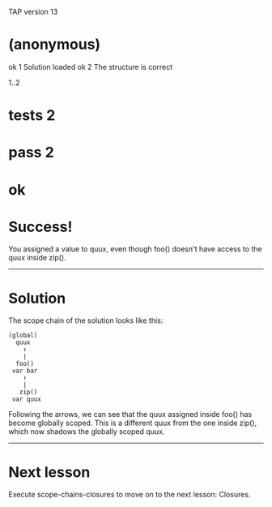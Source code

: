 
TAP version 13
# (anonymous)
ok 1 Solution loaded
ok 2 The structure is correct

1..2
# tests 2
# pass  2

# ok


# Success!

You assigned a value to quux, even though foo() doesn't have access to the
quux inside zip().



-------------------------------------------------------------------------------

# Solution

The scope chain of the solution looks like this:

    (global)
      quux
        ↑
        |
      foo()
     var bar
        ↑
        |
       zip()
     var quux

Following the arrows, we can see that the quux assigned inside foo() has
become globally scoped. This is a different quux from the one inside zip(),
which now shadows the globally scoped quux.

-------------------------------------------------------------------------------

# Next lesson

Execute scope-chains-closures to move on to the next lesson: Closures.
